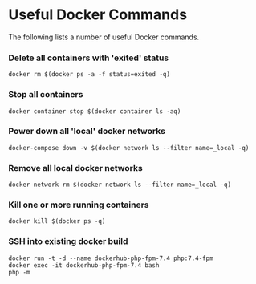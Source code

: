 # Useful Docker Commands
The following lists a number of useful Docker commands.

### Delete all containers with 'exited' status
``` shell
docker rm $(docker ps -a -f status=exited -q)
```
### Stop all containers
``` shell
docker container stop $(docker container ls -aq)
```
### Power down all 'local' docker networks
``` shell
docker-compose down -v $(docker network ls --filter name=_local -q)
```
### Remove all local docker networks
``` shell
docker network rm $(docker network ls --filter name=_local -q)
```
### Kill one or more running containers
``` shell
docker kill $(docker ps -q)
```
### SSH into existing docker build
``` shell
docker run -t -d --name dockerhub-php-fpm-7.4 php:7.4-fpm
docker exec -it dockerhub-php-fpm-7.4 bash
php -m
```
